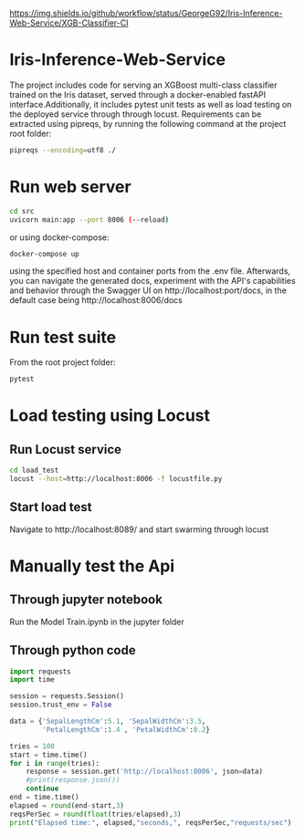 https://img.shields.io/github/workflow/status/GeorgeG92/Iris-Inference-Web-Service/XGB-Classifier-CI
# Iris-Inference-Web-Service
The project includes code for serving an XGBoost multi-class classifier trained on the Iris dataset, served through a docker-enabled fastAPI interface.Additionally, it includes pytest unit tests as well as load testing on the deployed service through through locust. Requirements can be extracted using pipreqs, by running the following command at the project root folder: 
```sh
pipreqs --encoding=utf8 ./
```

# Run web server
```sh
cd src
uvicorn main:app --port 8006 (--reload)
```
or using docker-compose:
```sh
docker-compose up
```
using the specified host and container ports from the .env file. Afterwards, you can navigate the generated docs, experiment with the API's capabilities and behavior through the Swagger UI on http://localhost:port/docs, in the default case being http://localhost:8006/docs  

# Run test suite
From the root project folder:
```sh
pytest
```

# Load testing using Locust

## Run Locust service
```sh
cd load_test
locust --host=http://localhost:8006 -f locustfile.py
```
## Start load test

Navigate to http://localhost:8089/ and start swarming through locust

# Manually test the Api 

## Through jupyter notebook

Run the Model Train.ipynb in the jupyter folder

## Through python code

```python
import requests
import time

session = requests.Session()
session.trust_env = False

data = {'SepalLengthCm':5.1, 'SepalWidthCm':3.5,
        'PetalLengthCm':1.4 , 'PetalWidthCm':0.2}

tries = 100
start = time.time()
for i in range(tries):
    response = session.get('http://localhost:8006', json=data)
    #print(response.json())
    continue
end = time.time()
elapsed = round(end-start,3)
reqsPerSec = round(float(tries/elapsed),3)
print("Elapsed time:", elapsed,"seconds,", reqsPerSec,"requests/sec") 
```
